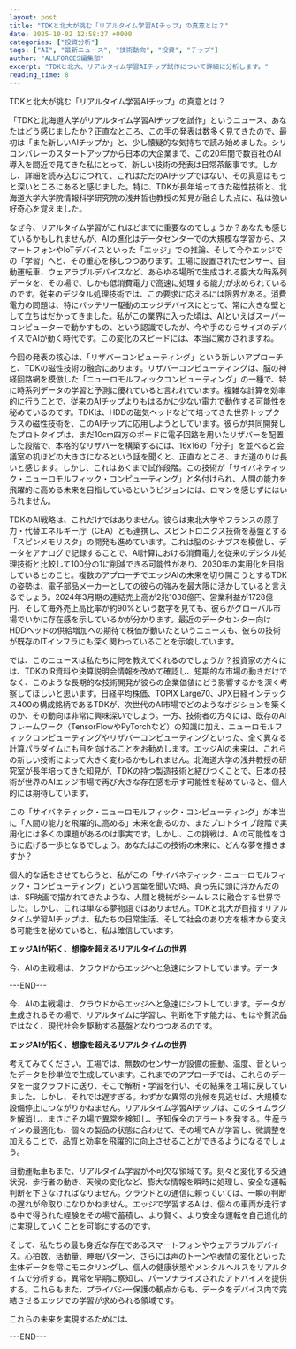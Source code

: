 ```yaml
---
layout: post
title: "TDKと北大が挑む「リアルタイム学習AIチップ」の真意とは？"
date: 2025-10-02 12:58:27 +0000
categories: ["投資分析"]
tags: ["AI", "最新ニュース", "技術動向", "投資", "チップ"]
author: "ALLFORCES編集部"
excerpt: "TDKと北大、リアルタイム学習AIチップ試作について詳細に分析します。"
reading_time: 8
---
```


TDKと北大が挑む「リアルタイム学習AIチップ」の真意とは？

「TDKと北海道大学がリアルタイム学習AIチップを試作」というニュース、あなたはどう感じましたか？正直なところ、この手の発表は数多く見てきたので、最初は「また新しいAIチップか」と、少し懐疑的な気持ちで読み始めました。シリコンバレーのスタートアップから日本の大企業まで、この20年間で数百社のAI導入を間近で見てきた私にとって、新しい技術の発表は日常茶飯事です。しかし、詳細を読み込むにつれて、これはただのAIチップではない、その真意はもっと深いところにあると感じました。特に、TDKが長年培ってきた磁性技術と、北海道大学大学院情報科学研究院の浅井哲也教授の知見が融合した点に、私は強い好奇心を覚えました。

なぜ今、リアルタイム学習がこれほどまでに重要なのでしょうか？あなたも感じているかもしれませんが、AIの進化はデータセンターでの大規模な学習から、スマートフォンやIoTデバイスといった「エッジ」での推論、そして今やエッジでの「学習」へと、その重心を移しつつあります。工場に設置されたセンサー、自動運転車、ウェアラブルデバイスなど、あらゆる場所で生成される膨大な時系列データを、その場で、しかも低消費電力で高速に処理する能力が求められているのです。従来のデジタル処理技術では、この要求に応えるには限界がある。消費電力の問題は、特にバッテリー駆動のエッジデバイスにとって、常に大きな壁として立ちはだかってきました。私がこの業界に入った頃は、AIといえばスーパーコンピューターで動かすもの、という認識でしたが、今や手のひらサイズのデバイスでAIが動く時代です。この変化のスピードには、本当に驚かされますね。

今回の発表の核心は、「リザバーコンピューティング」という新しいアプローチと、TDKの磁性技術の融合にあります。リザバーコンピューティングは、脳の神経回路網を模倣した「ニューロモルフィックコンピューティング」の一種で、特に時系列データの学習と予測に優れていると言われています。複雑な計算を効率的に行うことで、従来のAIチップよりもはるかに少ない電力で動作する可能性を秘めているのです。TDKは、HDDの磁気ヘッドなどで培ってきた世界トップクラスの磁性技術を、このAIチップに応用しようとしています。彼らが共同開発したプロトタイプは、まだ10cm四方のボードに電子回路を用いたリザバーを配置した段階で、本格的なリザバーを構築するには、16x16の「分子」を並べると会議室の机ほどの大きさになるという話を聞くと、正直なところ、まだ道のりは長いと感じます。しかし、これはあくまで試作段階。この技術が「サイバネティック・ニューロモルフィック・コンピューティング」と名付けられ、人間の能力を飛躍的に高める未来を目指しているというビジョンには、ロマンを感じずにはいられません。

TDKのAI戦略は、これだけではありません。彼らは東北大学やフランスの原子力・代替エネルギー庁（CEA）とも連携し、スピントロニクス技術を基盤とする「スピンメモリスタ」の開発も進めています。これは脳のシナプスを模倣し、データをアナログで記録することで、AI計算における消費電力を従来のデジタル処理技術と比較して100分の1に削減できる可能性があり、2030年の実用化を目指しているとのこと。複数のアプローチでエッジAIの未来を切り開こうとするTDKの姿勢は、電子部品メーカーとしての彼らの強みを最大限に活かしていると言えるでしょう。2024年3月期の連結売上高が2兆1038億円、営業利益が1728億円、そして海外売上高比率が約90%という数字を見ても、彼らがグローバル市場でいかに存在感を示しているかが分かります。最近のデータセンター向けHDDヘッドの供給増加への期待で株価が動いたというニュースも、彼らの技術が既存のITインフラにも深く関わっていることを示唆しています。

では、このニュースは私たちに何を教えてくれるのでしょうか？投資家の方々には、TDKのIR資料や決算説明会情報を改めて確認し、短期的な市場の動きだけでなく、このような長期的な技術開発が彼らの企業価値にどう影響するかを深く考察してほしいと思います。日経平均株価、TOPIX Large70、JPX日経インデックス400の構成銘柄であるTDKが、次世代のAI市場でどのようなポジションを築くのか、その動向は非常に興味深いでしょう。一方、技術者の方々には、既存のAIフレームワーク（TensorFlowやPyTorchなど）の知識に加え、ニューロモルフィックコンピューティングやリザバーコンピューティングといった、全く異なる計算パラダイムにも目を向けることをお勧めします。エッジAIの未来は、これらの新しい技術によって大きく変わるかもしれません。北海道大学の浅井教授の研究室が長年培ってきた知見が、TDKの持つ製造技術と結びつくことで、日本の技術が世界のAIエッジ市場で再び大きな存在感を示す可能性を秘めていると、個人的には期待しています。

この「サイバネティック・ニューロモルフィック・コンピューティング」が本当に「人間の能力を飛躍的に高める」未来を創るのか、まだプロトタイプ段階で実用化には多くの課題があるのは事実です。しかし、この挑戦は、AIの可能性をさらに広げる一歩となるでしょう。あなたはこの技術の未来に、どんな夢を描きますか？

個人的な話をさせてもらうと、私がこの「サイバネティック・ニューロモルフィック・コンピューティング」という言葉を聞いた時、真っ先に頭に浮かんだのは、SF映画で描かれてきたような、人間と機械がシームレスに融合する世界でした。しかし、これは単なる夢物語ではありません。TDKと北大が目指すリアルタイム学習AIチップは、私たちの日常生活、そして社会のあり方を根本から変える可能性を秘めていると、私は確信しています。

**エッジAIが拓く、想像を超えるリアルタイムの世界**

今、AIの主戦場は、クラウドからエッジへと急速にシフトしています。データ

---END---

今、AIの主戦場は、クラウドからエッジへと急速にシフトしています。データが生成されるその場で、リアルタイムに学習し、判断を下す能力は、もはや贅沢品ではなく、現代社会を駆動する基盤となりつつあるのです。

**エッジAIが拓く、想像を超えるリアルタイムの世界**

考えてみてください。工場では、無数のセンサーが設備の振動、温度、音といったデータを秒単位で生成しています。これまでのアプローチでは、これらのデータを一度クラウドに送り、そこで解析・学習を行い、その結果を工場に戻していました。しかし、それでは遅すぎる。わずかな異常の兆候を見逃せば、大規模な設備停止につながりかねません。リアルタイム学習AIチップは、このタイムラグを解消し、まさにその場で異常を検知し、予知保全のアラートを発する。生産ラインの最適化も、個々の製品の状態に合わせて、その場でAIが学習し、微調整を加えることで、品質と効率を飛躍的に向上させることができるようになるでしょう。

自動運転車もまた、リアルタイム学習が不可欠な領域です。刻々と変化する交通状況、歩行者の動き、天候の変化など、膨大な情報を瞬時に処理し、安全な運転判断を下さなければなりません。クラウドとの通信に頼っていては、一瞬の判断の遅れが命取りになりかねません。エッジで学習するAIは、個々の車両が走行する中で得られた経験をその場で蓄積し、より賢く、より安全な運転を自己進化的に実現していくことを可能にするのです。

そして、私たちの最も身近な存在であるスマートフォンやウェアラブルデバイス。心拍数、活動量、睡眠パターン、さらには声のトーンや表情の変化といった生体データを常にモニタリングし、個人の健康状態やメンタルヘルスをリアルタイムで分析する。異常を早期に察知し、パーソナライズされたアドバイスを提供する。これらもまた、プライバシー保護の観点からも、データをデバイス内で完結させるエッジでの学習が求められる領域です。

これらの未来を実現するためには、

---END---